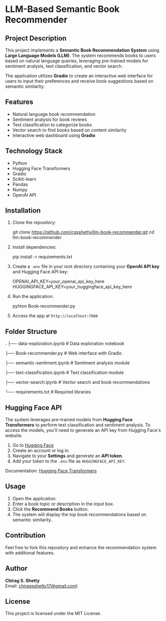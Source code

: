 # LLM-Based Semantic Book Recommender

## Project Description

This project implements a **Semantic Book Recommendation System** using **Large Language Models (LLM)**. The system recommends books to users based on natural language queries, leveraging pre-trained models for sentiment analysis, text classification, and vector search.

The application utilizes **Gradio** to create an interactive web interface for users to input their preferences and receive book suggestions based on semantic similarity.

## Features

- Natural language book recommendation
- Sentiment analysis for book reviews
- Text classification to categorize books
- Vector search to find books based on content similarity
- Interactive web dashboard using **Gradio**

## Technology Stack

- Python
- Hugging Face Transformers
- Gradio
- Scikit-learn
- Pandas
- Numpy
- OpenAI API

## Installation

1. Clone the repository:

   git clone https://github.com/cgsshetty/llm-book-recommender.git
   cd llm-book-recommender


2. Install dependencies:
   
   pip install -r requirements.txt


3. Create a `.env` file in your root directory containing your **OpenAI API key** and Hugging Face API key:

   OPENAI_API_KEY=your_openai_api_key_here
   HUGGINGFACE_API_KEY=your_huggingface_api_key_here


4. Run the application:
  
   pyhton Book-recommender.py


5. Access the app at `http://localhost:7860`

## Folder Structure

.
├── data-exploration.ipynb    # Data exploration notebook

├── Book-recommender.py       # Web interface with Gradio

├── semantic-sentiment.ipynb   # Sentiment analysis module

├── text-classification.ipynb  # Text classification module

├── vector-search.ipynb       # Vector search and book recommendations

└── requirements.txt          # Required libraries


## Hugging Face API

The system leverages pre-trained models from **Hugging Face Transformers** to perform text classification and sentiment analysis. To access the models, you'll need to generate an API key from Hugging Face's website.

1. Go to [Hugging Face](https://huggingface.co/)
2. Create an account or log in.
3. Navigate to your **Settings** and generate an **API token**.
4. Add your token to the `.env` file as `HUGGINGFACE_API_KEY`.

Documentation: [Hugging Face Transformers](https://huggingface.co/docs/transformers/)

## Usage

1. Open the application.
2. Enter a book topic or description in the input box.
3. Click the **Recommend Books** button.
4. The system will display the top book recommendations based on semantic similarity.

## Contribution

Feel free to fork this repository and enhance the recommendation system with additional features.

## Author

**Chirag S. Shetty**\
Email: [chiragsshetty17@gmail.com](mailto:chiragsshetty17@gmail.com)\


## License

This project is licensed under the MIT License.

